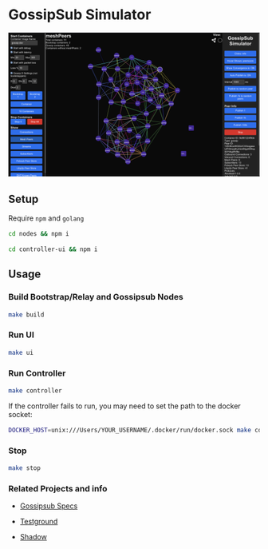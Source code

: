 # GossipSub Simulator

![GossipSub Simulator](https://github.com/dozyio/gossipsub-simulator/blob/main/docs/images/screenshot.png?raw=true "GossipSub Simulator")

## Setup

Require `npm` and `golang`

```sh
cd nodes && npm i
```

```sh
cd controller-ui && npm i
```

## Usage

### Build Bootstrap/Relay and Gossipsub Nodes

```sh
make build
```

### Run UI

```sh
make ui
```

### Run Controller

```sh
make controller
```

If the controller fails to run, you may need to set the path to the docker socket:

```sh
DOCKER_HOST=unix:///Users/YOUR_USERNAME/.docker/run/docker.sock make controller
```

### Stop

```sh
make stop
```

### Related Projects and info

* [Gossipsub Specs](https://github.com/libp2p/specs/tree/master/pubsub/gossipsub)

* [Testground](https://github.com/testground/testground)

* [Shadow](https://github.com/shadow/shadow)

